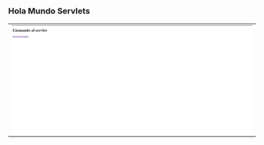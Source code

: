 ### Hola Mundo Servlets

<table align="center" >
  <tr>
    <td align="center" style="padding=0;width=50%;">
      <img align="center" style="padding=0;" src="../images/llamandoServlets.png" />
    </td>
  </tr>
</table>